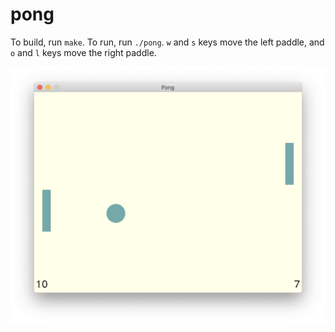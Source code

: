 # pong

To build, run `make`. To run, run `./pong`. `w` and `s` keys move the left paddle, and `o` and `l` keys move the right paddle.

![A screenshot of the program](https://raw.githubusercontent.com/bopwerks/pong/master/screenshot.png)
